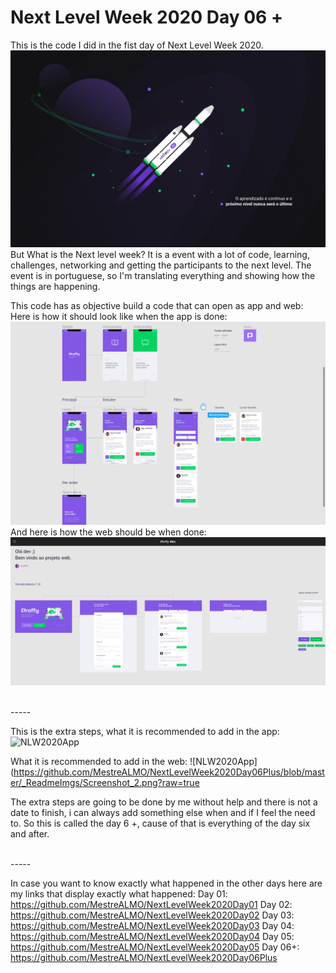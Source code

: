 # Next Level Week 2020 Day 06 +

This is the code I did in the fist day of Next Level Week 2020.
![NLW2020](https://github.com/MestreALMO/NextLevelWeek2020Day01/blob/master/NLW_wallpapers/1%20-%20NLW%20%2302%20-%201400x900.jpg?raw=true)
But What is the Next level week? It is a event with a lot of code, learning, challenges, networking and getting the participants to the next level. The event is in portuguese, so I'm translating everything and showing how the things are happening.

This code has as objective build a code that can open as app and web:
Here is how it should look like when the app is done:
![NLW2020App](https://github.com/MestreALMO/NextLevelWeek2020Day01/blob/master/ReadmeImgs/AppObjective.png?raw=true)
And here is how the web should be when done:
![NLW2020App](https://github.com/MestreALMO/NextLevelWeek2020Day01/blob/master/ReadmeImgs/WebObjective.png?raw=true)

<br />-----<br />

This is the extra steps, what it is recommended to add in the app:
![NLW2020App](https://github.com/MestreALMO/NextLevelWeek2020Day06Plus/blob/master/_ReadmeImgs/Screenshot_1.png?raw=true)

What it is recommended to add in the web:
![NLW2020App](https://github.com/MestreALMO/NextLevelWeek2020Day06Plus/blob/master/_ReadmeImgs/Screenshot_2.png?raw=true

The extra steps are going to be done by me without help and there is not a date to finish, i can always add something else when and if I feel the need to. So this is called the day 6 +, cause of that is everything of the day six and after.

<br />-----<br />

In case you want to know exactly what happened in the other days here are my links that display exactly what happened:
Day 01: https://github.com/MestreALMO/NextLevelWeek2020Day01
Day 02: https://github.com/MestreALMO/NextLevelWeek2020Day02
Day 03: https://github.com/MestreALMO/NextLevelWeek2020Day03
Day 04: https://github.com/MestreALMO/NextLevelWeek2020Day04
Day 05: https://github.com/MestreALMO/NextLevelWeek2020Day05
Day 06+: https://github.com/MestreALMO/NextLevelWeek2020Day06Plus
